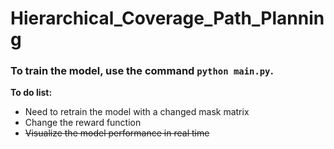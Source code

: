 # Hierarchical_Coverage_Path_Planning

### To train the model, use the command `python main.py`.
**To do list:** 
- Need to retrain the model with a changed mask matrix
- Change the reward function
- ~~Visualize the model performance in real time~~
